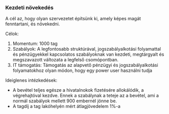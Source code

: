 ### Kezdeti növekedés

A cél az, hogy olyan szervezetet építsünk ki, amely képes magát fenntartani, és növekedni.

Célok:

1. Momentum: 1000 tag
2. Szabályok: A legfontosabb struktúrával, jogszabályalkotási folyamattal és pénzügyekkel kapcsolatos szabályoknak van kezdeti, megtárgyalt és megszavazott változata a legfelső csomópontban.
3. IT támogatás: Támogatás az alapvető pénzügyi és jogszabályalkotási folyamatokhoz olyan módon, hogy egy power user használni tudja

Ideiglenes intézkedések:

* A bevétel teljes egésze a hivatalnokok fizetésére allokálódik, a végrehajtóval kezdve. Ennek a szabálynak a teteje az a bevétel, ami a normál szabályok mellett 900 embernél jönne be.
* A tagdíj a tag lakóhelyén mért átlagjövedelem 1%-a



